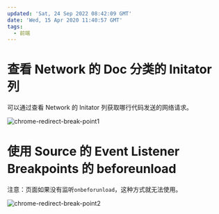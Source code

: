 ```yaml
---
updated: 'Sat, 24 Sep 2022 08:42:09 GMT'
date: 'Wed, 15 Apr 2020 11:40:57 GMT'
tags:
  - 前端
---
```


# 查看 Network 的 Doc 分类的 Initator 列

可以通过查看 Network 的 Initator 列获取哪行代码发送的网络请求。

![chrome-redirect-break-point1](./images/chrome-redirect-break-point1.png)

# 使用 Source 的 Event Listener Breakpoints 的 beforeunload

注意：页面如果没有监听`onbeforunload`，这种方式就无法使用。

![chrome-redirect-break-point2](./images/chrome-redirect-break-point2.png)
